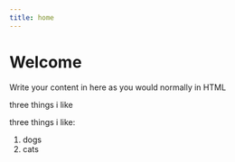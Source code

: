 ```yaml
---
title: home
---
```


<h1>Welcome</h1>
<p>Write your content in here as you would normally in HTML</p>
<p>three things i like</p>
<p>three things i like:</p>
<ol>
<li>dogs</li>
<li>cats</li>
</ol>


